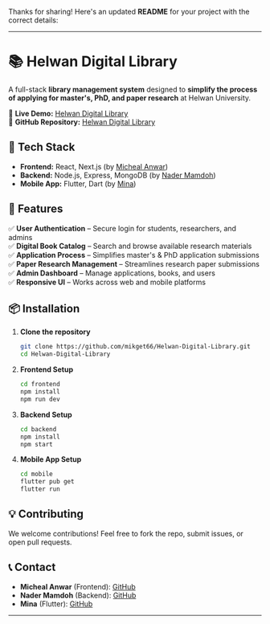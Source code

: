 Thanks for sharing! Here's an updated **README** for your project with the correct details:  

---

# 📚 Helwan Digital Library  

A full-stack **library management system** designed to **simplify the process of applying for master's, PhD, and paper research** at Helwan University.  

🔗 **Live Demo:** [Helwan Digital Library](https://eservices.helwan.edu.eg/Library/)  
🔗 **GitHub Repository:** [Helwan Digital Library](https://github.com/mikget66/Helwan-Digital-Library)  

## 🚀 Tech Stack  
- **Frontend:** React, Next.js (by [Micheal Anwar](https://github.com/mikget66))  
- **Backend:** Node.js, Express, MongoDB (by [Nader Mamdoh](https://github.com/nadermamdouh068/))  
- **Mobile App:** Flutter, Dart (by [Mina](https://github.com/Mina93-del))  

## 🎯 Features  
✅ **User Authentication** – Secure login for students, researchers, and admins  
✅ **Digital Book Catalog** – Search and browse available research materials  
✅ **Application Process** – Simplifies master's & PhD application submissions  
✅ **Paper Research Management** – Streamlines research paper submissions  
✅ **Admin Dashboard** – Manage applications, books, and users  
✅ **Responsive UI** – Works across web and mobile platforms  

## 📦 Installation  
1. **Clone the repository**  
   ```sh
   git clone https://github.com/mikget66/Helwan-Digital-Library.git
   cd Helwan-Digital-Library
   ```

2. **Frontend Setup**  
   ```sh
   cd frontend
   npm install
   npm run dev
   ```

3. **Backend Setup**  
   ```sh
   cd backend
   npm install
   npm start
   ```

4. **Mobile App Setup**  
   ```sh
   cd mobile
   flutter pub get
   flutter run
   ```

## 💡 Contributing  
We welcome contributions! Feel free to fork the repo, submit issues, or open pull requests.  

## 📞 Contact  
- **Micheal Anwar** (Frontend): [GitHub](https://github.com/mikget66)  
- **Nader Mamdoh** (Backend): [GitHub](https://github.com/nadermamdouh068/)  
- **Mina** (Flutter): [GitHub](https://github.com/Mina93-del)  

---
